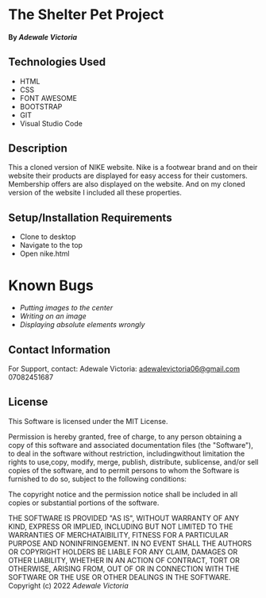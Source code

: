# The Shelter Pet Project

#### By *Adewale Victoria*


## Technologies Used

* HTML
* CSS
* FONT AWESOME 
* BOOTSTRAP
* GIT
* Visual Studio Code 

## Description
 This a cloned version of NIKE website.
 Nike is a footwear brand and on their website their products are displayed for easy access for their customers. Membership offers are also displayed on the website. And on my cloned version of the website I included all these properties.

 ## Setup/Installation Requirements
 * Clone to desktop
 * Navigate to the top
 * Open nike.html

 # Known Bugs
 * *Putting images to the center*
 * *Writing on an image*
 * *Displaying absolute elements wrongly*

 ## Contact Information

 For Support, contact:
 Adewale Victoria: adewalevictoria06@gmail.com
 07082451687


 ## License

 This Software is licensed under the MIT License.

 Permission is hereby granted, free of charge, to any person obtaining a copy of this software and associated documentation files (the "Software"), to deal in the software without restriction, includingwithout limitation the rights to use,copy, modify, merge, publish, distribute, sublicense, and/or sell copies of the software, and to permit persons to whom the Software is furnished to do so, subject to the following conditions:

 The copyright notice and the permission notice shall be included in all copies or substantial portions of the software.

 THE SOFTWARE IS PROVIDED "AS IS", WITHOUT WARRANTY OF ANY KIND, EXPRESS OR IMPLIED, INCLUDING BUT NOT LIMITED TO THE WARRANTIES OF MERCHATAIBILITY, FITNESS FOR A PARTICULAR PURPOSE AND NONINFRINGEMENT. IN NO EVENT SHALL THE AUTHORS OR COPYRIGHT HOLDERS BE LIABLE FOR ANY CLAIM, DAMAGES OR OTHER LIABILITY, WHETHER IN AN ACTION OF CONTRACT, TORT OR OTHERWISE, ARISING FROM, OUT OF OR IN CONNECTION WITH THE SOFTWARE OR THE USE OR OTHER DEALINGS IN THE SOFTWARE.
 Copyright (c) 2022 *Adewale Victoria* 
 